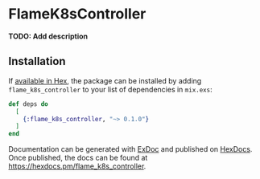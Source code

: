 # FlameK8sController

**TODO: Add description**

## Installation

If [available in Hex](https://hex.pm/docs/publish), the package can be installed
by adding `flame_k8s_controller` to your list of dependencies in `mix.exs`:

```elixir
def deps do
  [
    {:flame_k8s_controller, "~> 0.1.0"}
  ]
end
```

Documentation can be generated with [ExDoc](https://github.com/elixir-lang/ex_doc)
and published on [HexDocs](https://hexdocs.pm). Once published, the docs can
be found at <https://hexdocs.pm/flame_k8s_controller>.

